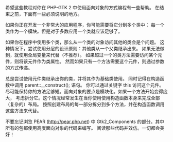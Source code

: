 希望这些教程对你在 PHP-GTK 2 中使用面向对象的方式编程有一些帮助。 在结束之前，下面有一些必须说明的地方。

如果你正在开发一个非常大的应用程序，你可能需要将它分到多个类中： 每一个类作为一个模块。但是对于多数应用一个类就应该足够了。

如果你在程序中使用多个类，那么从一个类的对象访问其他的类会是个问题。 这种情况下，尝试使用分层的设计原则：其他类从一个父类继承出来。 如果无法做到，就使用全局变量来代替（不推荐）。
如果超过一个的类方法需要访问某个元件，则将该元件作为类属性。 然而如果只有一个方法需要这个元件，则通过参数的方式传递。

总是尝试使用元件类继承出你的类，并将其作为基础类使用。 同时记得在构造函数中调用 parent::__construct(); 语句。 你可以通过关键字 this 访问这个元件。尽可能保持你的方法足够短。面向对象的要点是模块化。如果一个方法开始变得庞大， 考虑拆分它。这个情况经常发生在当你使用使用构造函数本身来完成全部（复杂的）布局。 按照创建布局的每一部分拆分到多个方法，并在构造函数调用这些方法来代替。

不要忘记浏览 PEAR (http://pear.php.net) 中 Gtk2_Components 的部分。其中所有的包都使用高度面向对象的代码来编写。 阅读那些代码并效仿。一切都会美好！